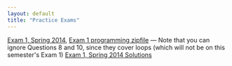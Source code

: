 ```yaml
---
layout: default
title: "Practice Exams"
---
```


[Exam 1, Spring 2014](cs101-spring2014-exam1.pdf), [Exam 1 programming zipfile](CS101_Exam1.zip) &mdash; Note that you can ignore Questions 8 and 10, since they cover loops (which will not be on this semester's Exam 1)
[Exam 1, Spring 2014 Solutions](cs101-spring2014-exam1-solutions.pdf)



<!--
[Exam 2, Spring 2014](cs101-spring2014-exam2.pdf), [Exam 2 programming zipfile](CS101_Exam2.zip) &mdash; Note that you can ignore Questions 2, 3, 5, and 12, since they cover functions.  *However*, please do try questions 8 and 10 from practice exam 1.

[Exam 3, Spring 2014](cs101-spring2014-exam3.pdf), [Exam 3 programming zipfile](CS101_Exam3.zip) &mdash; Note that you can ignore Questions 7, 8, 9, and 14.  *However*, please do try Questions 2, 3, 5, and 12 from practice exam 2.

[Exam 4, Spring 2014](cs101-spring2014-exam4.pdf), [Exam 4 programming zipfile](CS101_Exam4.zip) &mdash; Try all of the questions, and don't forget to try Questions 7, 8, 9, and 14 from Exam 3 as well.
-->